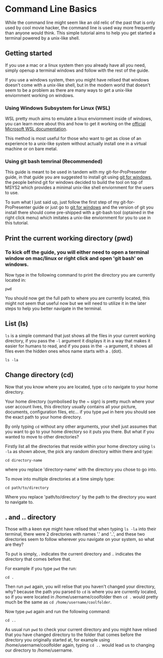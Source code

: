 # Command Line Basics

While the command line might seem like an old relic of the past that is only used by cool movie hacker, the command line is used way more frequently than anyone would think. This simple tutorial aims to help you get started a terminal powered by a unix-like shell.

## Getting started

If you use a mac or a linux system then you already have all you need, simply openup a terminal windows and follow with the rest of the guide.

If you use a windows system, then you might have relised that windows doesn't come with a unix-like shell, but in the modern world that doesn't seem to be a problem as there are many ways to get a unix-like enviornment working on windows.

### Using Windows Subsystem for Linux (WSL)

WSL pretty much aims to emulate a linux enviornment inside of windows, you can learn more about this and how to get it working on the [official Microsoft WSL documentation](https://learn.microsoft.com/en-us/windows/wsl/install).

This method is most useful for those who want to get as close of an experience to a unix-like system without actually install one in a virtual machine or on bare metal.

### Using git bash temrinal (Recommended)

This guide is meant to be used in tandem with my git-for-ProPresenter guide, in that guide you are suggested to install git using [git for windows](https://gitforwindows.org/), the people behind git for windows decided to build the tool on top of MSYS2 which provides a minimal unix-like shell enviornment  for the users to use.

To sum what I just said up, just follow the first step of my git-for-ProPresenter guide or just go to [git for windows](https://gitforwindows.org/) and the version of git you install there should come pre-shipped with a git-bash tool (optained in the right click menu) which imitates a unix-like enviornment for you to use in this tutorial.

## Print the current working directory (pwd)

### To kick off the guide, you will either need to open a terminal window on mac/linux or right click and open 'git bash' on windows.

Now type in the following command to print the directory you are currently located in:
```
pwd
```
You should now get the full path to where you are currently located, this might not seem that useful now but we will need to utilize it in the later steps to help you better navigate in the terminal.

## List (ls)

`ls` is a simple command that just shows all the files in your current working directory, if you pass the `-l` argument it displays it in a way that makes it easier for humans to read, and if you pass in the `-a` argument, it shows all files even the hidden ones whos name starts with a . (dot).
```
ls -la
```

## Change directory (cd)

Now that you know where you are located, type `cd` to navigate to your home directory.

Your home directory (symbolised by the ~ sign) is pretty much where your user account lives, this directory usually contains all your picture, documents, configuration files, etc... if you type `pwd` in here you should see the exact path to your home directory.

By only typing `cd` without any other arguments, your shell just assumes that you want to go to your home directory so it puts you there. But what if you wanted to move to other directories?

Firstly list all the directories that reside within your home directory using `ls -la` as shown above, the pick any random directory within there and type:
```
cd directory-name
```
where you replace 'directory-name' with the directory you chose to go into.

To move into multiple directories at a time simply type:
```
cd path/to/directory
```
Where you replace 'path/to/directory' by the path to the directory you want to navigate to.

## . and .. directory

Those with a keen eye might have relised that when typing `ls -la` into their terminal, there were 2 directories with names '.' and '..', and these two directories seem to follow wherever you navigate on your system, so what are they?

To put is simply, . indicates the current directory and .. indicates the directory that comes before that.

For example if you type `pwd` the run:
```
cd .
```
Then run `pwd` again, you will relise that you haven't changed your directory, why? because the path you parsed to `cd` is where you are currently located, so if you were located in /home/username/coolfolder then `cd .` would pretty much be the same as `cd /home/username/coolfolder`.

Now type `pwd` again and run the following command:
```
cd ..
```
As usual run `pwd` to check your current directory and you might have relised that you have changed directory to the folder that comes before the directory you originally started at, for example using /home/username/coolfolder again, typing `cd ..` would lead us to changing our directory to /home/username.
